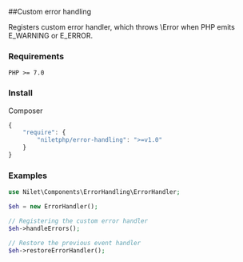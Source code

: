 ##Custom error handling

Registers custom error handler, which throws \Error when PHP emits E_WARNING or E_ERROR.

### Requirements
`PHP >= 7.0`

### Install

Composer

```javascript
{
    "require": {
        "niletphp/error-handling": ">=v1.0"
    }
}
```

### Examples

```php
use Nilet\Components\ErrorHandling\ErrorHandler;

$eh = new ErrorHandler();

// Registering the custom error handler
$eh->handleErrors();

// Restore the previous event handler
$eh->restoreErrorHandler();
```
